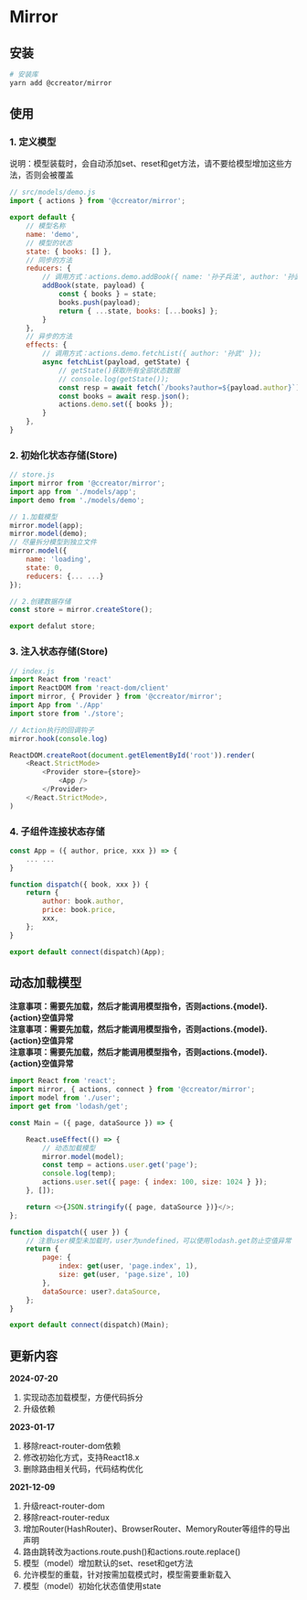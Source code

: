 # Mirror

## 安装

```bash
# 安装库
yarn add @ccreator/mirror
```

## 使用

### 1. 定义模型

说明：模型装载时，会自动添加set、reset和get方法，请不要给模型增加这些方法，否则会被覆盖
 
```js
// src/models/demo.js
import { actions } from '@ccreator/mirror';

export default {
    // 模型名称
    name: 'demo',
    // 模型的状态
    state: { books: [] },
    // 同步的方法
    reducers: {
        // 调用方式：actions.demo.addBook({ name: '孙子兵法', author: '孙武' });
        addBook(state, payload) {
            const { books } = state;
            books.push(payload);
            return { ...state, books: [...books] };
        }
    },
    // 异步的方法
    effects: {
        // 调用方式：actions.demo.fetchList({ author: '孙武' });
        async fetchList(payload, getState) {
            // getState()获取所有全部状态数据
            // console.log(getState());
            const resp = await fetch(`/books?author=${payload.author}`);
            const books = await resp.json();
            actions.demo.set({ books });
        }
    },
}
```

### 2. 初始化状态存储(Store)

```js
// store.js
import mirror from '@ccreator/mirror';
import app from './models/app';
import demo from './models/demo';

// 1.加载模型
mirror.model(app);
mirror.model(demo);
// 尽量拆分模型到独立文件
mirror.model({
    name: 'loading',
    state: 0,
    reducers: {... ...}
});

// 2.创建数据存储
const store = mirror.createStore();

export defalut store;
```

### 3. 注入状态存储(Store)

```js
// index.js
import React from 'react'
import ReactDOM from 'react-dom/client'
import mirror, { Provider } from '@ccreator/mirror';
import App from './App'
import store from './store';

// Action执行的回调钩子
mirror.hook(console.log)

ReactDOM.createRoot(document.getElementById('root')).render(
    <React.StrictMode>
        <Provider store={store}>
            <App />
        </Provider>
    </React.StrictMode>,
)

```

### 4. 子组件连接状态存储

```js
const App = ({ author, price, xxx }) => {
    ... ...
}

function dispatch({ book, xxx }) {
    return {
        author: book.author,
        price: book.price,
        xxx,
    };
}

export default connect(dispatch)(App);
```

## 动态加载模型
**注意事项：需要先加载，然后才能调用模型指令，否则actions.{model}.{action}空值异常**  
**注意事项：需要先加载，然后才能调用模型指令，否则actions.{model}.{action}空值异常**  
**注意事项：需要先加载，然后才能调用模型指令，否则actions.{model}.{action}空值异常**

```js
import React from 'react';
import mirror, { actions, connect } from '@ccreator/mirror';
import model from './user';
import get from 'lodash/get';

const Main = ({ page, dataSource }) => {

    React.useEffect(() => {
        // 动态加载模型
        mirror.model(model);
        const temp = actions.user.get('page');
        console.log(temp);
        actions.user.set({ page: { index: 100, size: 1024 } });
    }, []);

    return <>{JSON.stringify({ page, dataSource })}</>;
};

function dispatch({ user }) {
    // 注意user模型未加载时，user为undefined，可以使用lodash.get防止空值异常
    return {
        page: {
            index: get(user, 'page.index', 1),
            size: get(user, 'page.size', 10)
        },
        dataSource: user?.dataSource,
    };
}

export default connect(dispatch)(Main);
```

## 更新内容

**2024-07-20**
1. 实现动态加载模型，方便代码拆分
2. 升级依赖

**2023-01-17**  
1. 移除react-router-dom依赖
2. 修改初始化方式，支持React18.x
3. 删除路由相关代码，代码结构优化


**2021-12-09**  
1. 升级react-router-dom
2. 移除react-router-redux
3. 增加Router(HashRouter)、BrowserRouter、MemoryRouter等组件的导出声明
4. 路由跳转改为actions.route.push()和actions.route.replace()
5. 模型（model）增加默认的set、reset和get方法
6. 允许模型的重载，针对按需加载模式时，模型需要重新载入
7. 模型（model）初始化状态值使用state
